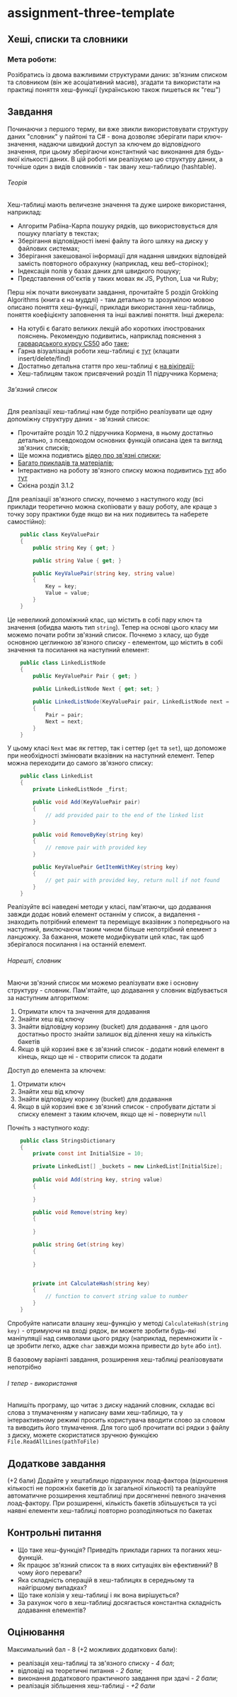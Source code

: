 # assignment-three-template
## Хеші, списки та словники

### Мета роботи:
Розібратись із двома важливими структурами даних: зв'язним списком та словником (він же асоціативний масив), згадати та використати на практиці поняття хеш-функції (українською також пишеться як "геш")

## Завдання
Починаючи з першого терму, ви вже звикли використовувати структуру даних "словник" у пайтоні та С# - вона дозволяє зберігати пари ключ-значення, надаючи швидкий доступ за ключем до відповідного значення, при цьому зберігаючи константний час виконання для будь-якої кількості даних. В цій роботі ми реалізуємо цю структуру даних, а точніше один з видів словників - так звану хеш-таблицю (hashtable).

###### Теорія
Хеш-таблиці мають величезне значення та дуже широке використання, наприклад:
- Алгоритм Рабіна-Карпа пошуку рядків, що використовується для пошуку плагіату в текстах;
- Зберігання відповідності імені файлу та його шляху на диску у файлових системах;
- Зберігання закешованої інформації для надання швидких відповідей замість повторного обрахунку (наприклад, кеш веб-сторінок);
- Індексація полів у базах даних для швидкого пошуку;
- Представлення об'єктів у таких мовах як JS, Python, Lua чи Ruby;

Перш ніж почати виконувати завдання, прочитайте 5 розділ Grokking Algorithms (книга є на муддлі) - там детально та зрозумілою мовою описано поняття хеш-функції, приклади використання хеш-таблиць, поняття коефіцієнту заповнення та інші важливі поняття. Інші джерела:
- На ютубі є багато великих лекцій або коротких ілюстрованих пояснень. Рекомендую подивитись, наприклад пояснення з [гарвардського курсу CS50](https://www.youtube.com/watch?v=btT4bCOvqjs) або [таке](https://www.youtube.com/watch?v=shs0KM3wKv8);
- Гарна візуалізація роботи хеш-таблиці є [тут](https://www.cs.usfca.edu/~galles/visualization/OpenHash.html) (клацати insert/delete/find)
- Достатньо детальна стаття про хеш-таблиці є [на вікіпедії](https://en.wikipedia.org/wiki/Hash_table);
- Хеш-таблицям також присвячений розділ 11 підручника Кормена;


###### Зв'язний список
Для реалізації хеш-таблиці нам буде потрібно реалізувати ще одну допоміжну структуру даних - зв'язний список:
- Прочитайте розділ 10.2 підручника Кормена, в ньому достатньо детально, з псевдокодом основних функцій описана ідея та вигляд зв'язних списків;
- Ще можна подивтись [відео про зв'язні списки](https://www.youtube.com/watch?v=njTh_OwMljA);
- [Багато прикладів та матеріалів](https://www.geeksforgeeks.org/data-structures/linked-list/);
- Інтерактивно на роботу зв'язного списку можна подивитись [тут](https://antoniosarosi.github.io/Linked-List-Visualization/) або [тут](https://kalkicode.com/data-structure/single-linked-list-visualization)
- Скієна розділ 3.1.2


Для реалізації зв'язного списку, почнемо з наступного коду (всі приклади теоретично можна скопіювати у вашу роботу, але краще з точку зору практики буде якщо ви на них подивитесь та наберете самостійно):

```C#
    public class KeyValuePair
    {
        public string Key { get; }

        public string Value { get; }

        public KeyValuePair(string key, string value)
        {
            Key = key;
            Value = value;
        }
    }
```

Це невеликий допоміжний клас, що містить в собі пару ключ та значення (обидва мають тип `string`). Тепер на основі цього класу ми можемо почати робти зв'язний список. Почнемо з класу, що буде основною цеглинкою зв'язного списку - елементом, що містить в собі значення та посилання на наступний елемент:

```C#
    public class LinkedListNode
    {
        public KeyValuePair Pair { get; }
        
        public LinkedListNode Next { get; set; }

        public LinkedListNode(KeyValuePair pair, LinkedListNode next = null)
        {
            Pair = pair;
            Next = next;
        }
    }
```

У цьому класі `Next` має як геттер, так і сеттер (`get` та `set`), що допоможе при необхідності змінювати вказівник на наступний елемент. Тепер можна переходити до самого зв'язного списку:

```C#
    public class LinkedList
    {
        private LinkedListNode _first;

        public void Add(KeyValuePair pair)
        {
            // add provided pair to the end of the linked list
        }

        public void RemoveByKey(string key)
        {
            // remove pair with provided key
        }

        public KeyValuePair GetItemWithKey(string key)
        {
            // get pair with provided key, return null if not found
        }
    }
```

Реалізуйте всі наведені методи у класі, пам'ятаючи, що додавання завжди додає новий елемент останнім у список, а видалення - знаходить потрібний елемент та переміщує вказівник з попереднього на наступний, виключаючи таким чином більше непотрібний елемент з ланцюжку. За бажання, можете модифікувати цей клас, так щоб зберігалося посилання і на останній елемент.

###### Нарешті, словник
Маючи зв'язний список ми можемо реалізувати вже і основну структуру - словник. Пам'ятайте, що додавання у словник відбувається за наступним алгоритмом:
1. Отримати ключ та значення для додавання
2. Знайти хеш від ключу
3. Знайти відповідну корзину (bucket) для додавання - для цього достатньо просто знайти залишок від ділення хешу на кількість бакетів
4. Якщо в цій корзині вже є зв'язний список - додати новий елемент в кінець, якщо ще ні - створити список та додати

Доступ до елемента за ключем:
1. Отримати ключ
2. Знайти хеш від ключу
3. Знайти відповідну корзину (bucket) для додавання
4. Якщо в цій корзині вже є зв'язний список - спробувати дістати зі списку елемент з таким ключем, якщо ще ні - повернути `null`

Почніть з наступного коду:
```C#
    public class StringsDictionary
    {
        private const int InitialSize = 10;

        private LinkedList[] _buckets = new LinkedList[InitialSize];
        
        public void Add(string key, string value)
        {
            
        }

        public void Remove(string key)
        {
            
        }

        public string Get(string key)
        {
            
        }


        private int CalculateHash(string key)
        {
            // function to convert string value to number 
        }
    }
```

Спробуйте написати влашну хеш-функцію у методі `CalculateHash(string key)` - отримуючи на вході рядок, ви можете зробити будь-які маніпуляції над символами цього рядку (наприклад, перемножити їх - це зробити легко, адже `char` завжди можна привести до `byte` або `int`).

В базовому варіанті завдання, розширення хеш-таблиці реалізовувати непотрібно

###### І тепер - використання

Напишіть програму, що читає з диску наданий словник, складає всі слова з тлумаченням у написану вами хеш-таблицю, та у інтерактивному режимі просить користувача вводити слово за словом та виводить його тлумачення. Для того щоб прочитати всі рядки з файлу з диску, можете скористатися зручною функцією `File.ReadAllLines(pathToFile)`

## Додаткове завдання
(+2 бали) Додайте у хештаблицю підрахунок лоад-фактора (відношення кількості не порожніх бакетів до їх загальної кількості) та реалізуйте автоматичне розширення хештаблиці при досягненні певного значення лоад-фактору. При розширенні, кількість бакетів збільшується та усі наявні елементи хеш-таблиці повторно розподіляються по бакетах

## Контрольні питання
- Що таке хеш-функція? Приведіть приклади гарних та поганих хеш-функцій.
- Як працює зв'язний список та в яких ситуаціях він ефективний? В чому його переваги?
- Яка складність операцій в хеш-таблицях в середньому та найгіршому випадках?
- Що таке колізія у хеш-таблиці і як вона вирішується?
- За рахунок чого в хеш-таблиці досягається константна складність додавання елементів?

## Оцінювання
Максимальний бал - 8 (+2 можливих додаткових бали):
- реалізація хеш-таблиці та зв'язного списку - _4 бал_;
- відповіді на теоретичні питання - _2 бали_;
- виконання додаткового практичного завдання при здачі - _2 бали_;
- реалізація зібльшення хеш-таблиці - _+2 бали_


